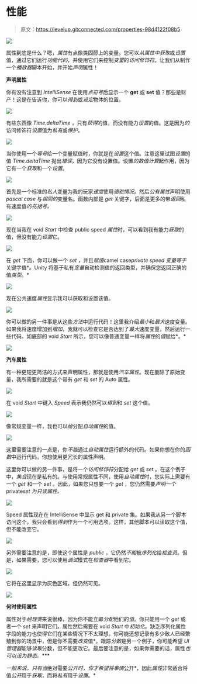 # 性能

> 原文：<https://levelup.gitconnected.com/properties-98d4122f08b5>

![](img/c721d99fc7149786c5c4fc1fe6773179.png)

属性到底是什么？嗯，*属性*有点像类固醇上的变量。您可以*从属性中获取*或*设置*值，通过它们运行*功能代码*，并使用它们来控制*变量*的*访问修饰符*。让我们从制作一个*播放器*脚本开始，并开始*声明*属性！

**声明属性**

你有没有注意到 *IntelliSense* 在使用*点符号*后显示一个 **get** 或 **set** 值？那些是财产！这是在告诉你，你可以*得到*或*设定*物体的位置。

![](img/bfde1fc0f188534f1897ef461385937c.png)

有些东西像 *Time.deltaTime* ，只有*获得*的值，而没有能力*设置*的值。这是因为*的*访问修饰符*设置*值为*私有*或*保护*。

![](img/e7b0582c242dd17efce124b7791e78e4.png)

当你使用一个*等号*给一个变量赋值时，你就是在*设置*这个值。注意这里试图*设置*的值 *Time.deltaTime* 抛出*错误*，因为它没有设置值。设置*的数值计算*起作用，因为它有一个*获取*和一个*设置*。

![](img/c263ae67a6a92651db35e39f728e6bd4.png)

首先是一个标准的*私人*变量为我的玩家*速度*使用*骆驼情况*。然后*公有属性*声明使用 *pascal case* 与*相同的*变量名。函数内部是 *get* 关键字，后面是更多的带*返回*私有速度值*的花括号。*

![](img/1185e0e9684f2c02d2c82dfb467fb971.png)

现在当我在 void *Start* 中检查 public speed *属性*时，可以看到我有能力*获取*的值，但没有能力*设置*它。

![](img/62923c7a8640c6ed2f83adf387ef8c03.png)

在 *get* 下面，你可以做一个 *set* ，并且*赋值*camel case*private speed 变量等于*关键字值*。Unity 将基于私有*变量*自动检测值的返回类型，并确保您返回正确的值*类型*。*

![](img/60c17eba98301d6d94fd768d4ab1103d.png)

现在公共速度*属性*显示我可以获取和设置该值。

![](img/6501f36793a29dc6399c67c182dc845f.png)

你可以做的另一件事是从这些*方法*中运行代码！这里我介绍*最小*和*最大*速度变量。如果我将速度增加到*增加*，我就可以检查它是否达到了*最大*速度变量，然后运行一些代码。如底部的 void *Start* 所示，您可以像普通变量一样将*属性*的*值*赋给*。*

![](img/f241fd87ea30addb8b2327bca3765486.png)

**汽车属性**

有一种更短更简洁的方式来声明属性，那就是使用*汽车属性*。现在删除了原始变量，我所需要的就是这个带有 *get* 和 *set* 的 Auto 属性。

![](img/051763315fa1553ebdd76d2f3d696932.png)

在 void *Start* 中键入 *Speed* 表示我仍然可以*得到*和 *set* 这个值。

![](img/b63fd6697c8258da856fb3733a9fd392.png)

像常规变量一样，我也可以*给*分配*自动属性*的值。

![](img/3007e24a08164fa955e791fc6e57fb6f.png)

这里需要注意的一点是，你*不能*通过*自动属性*运行额外的代码。如果你想在你的*函数*中运行代码，你想使用更冗长的属性声明。

这里你可以做的另一件事，是将一个*访问修饰符*分配给 *get* 或 *set* 。在这个例子中，*集合*现在是私有的。与使用常规属性不同，使用*自动属性*时，您实际上需要有一个 *get* 和一个 *set* 。因此，如果您只想要一个 *get* ，您仍然需要*声明一个*private*set 为只读属性。*

![](img/c721d99fc7149786c5c4fc1fe6773179.png)

Speed 属性现在在 IntelliSense 中显示 get 和 private 集。如果我从另一个脚本访问这个，我只会看到*得到*作为一个可用选项。这样，其他脚本可以读取这个值，但不能改变它。

![](img/243737f554a9bc7e88bfe9b5abe22c33.png)

另外需要注意的是，即使这个属性是 *public* ，它仍然*不能*被*序列化*给*检查员*。但是，如果需要，您可以使用*调试*模式在*检查器*中看到它。

![](img/18f70dcff993cdde9c78cb6404b1c6ed.png)

它将在这里显示为灰色区域，但仍然可见。

![](img/aed8c04699e06743d12f7970596f0e93.png)

**何时使用属性**

属性对于*经理类*来说很棒，因为你不能立即*分配*他们的*值*。你只能用一个 *get* 或者一个 *set* 来声明它们。属性然后需要在 void *Start* 中*初始化*。缺乏序列化属性字段的能力也使得它们在某些情况下不太理想。你可能还想记录有多少敌人已经繁殖到你的场景中，但是你不需要*改变*值*。跟踪*分数*是另一个例子，你可能希望 *UI 管理器*能够*读取*分数，但不能更改它。最后要注意的是，如果你需要的话，属性*也可以设为静态*。***

*一般来说，只有当*绝对需要*公开时，你才希望将事情*公开*，因此*属性*非常适合将值*公开*用于*获取*，而将*私有*用于*设置*。*